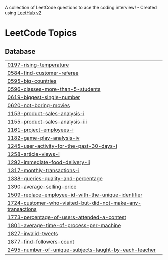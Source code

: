 A collection of LeetCode questions to ace the coding interview! - Created using [LeetHub v2](https://github.com/arunbhardwaj/LeetHub-2.0)
<!---LeetCode Topics Start-->
# LeetCode Topics
## Database
|  |
| ------- |
| [0197-rising-temperature](https://github.com/sayali1004/Leetcode/tree/master/0197-rising-temperature) |
| [0584-find-customer-referee](https://github.com/sayali1004/Leetcode/tree/master/0584-find-customer-referee) |
| [0595-big-countries](https://github.com/sayali1004/Leetcode/tree/master/0595-big-countries) |
| [0596-classes-more-than-5-students](https://github.com/sayali1004/Leetcode/tree/master/0596-classes-more-than-5-students) |
| [0619-biggest-single-number](https://github.com/sayali1004/Leetcode/tree/master/0619-biggest-single-number) |
| [0620-not-boring-movies](https://github.com/sayali1004/Leetcode/tree/master/0620-not-boring-movies) |
| [1153-product-sales-analysis-i](https://github.com/sayali1004/Leetcode/tree/master/1153-product-sales-analysis-i) |
| [1155-product-sales-analysis-iii](https://github.com/sayali1004/Leetcode/tree/master/1155-product-sales-analysis-iii) |
| [1161-project-employees-i](https://github.com/sayali1004/Leetcode/tree/master/1161-project-employees-i) |
| [1182-game-play-analysis-iv](https://github.com/sayali1004/Leetcode/tree/master/1182-game-play-analysis-iv) |
| [1245-user-activity-for-the-past-30-days-i](https://github.com/sayali1004/Leetcode/tree/master/1245-user-activity-for-the-past-30-days-i) |
| [1258-article-views-i](https://github.com/sayali1004/Leetcode/tree/master/1258-article-views-i) |
| [1292-immediate-food-delivery-ii](https://github.com/sayali1004/Leetcode/tree/master/1292-immediate-food-delivery-ii) |
| [1317-monthly-transactions-i](https://github.com/sayali1004/Leetcode/tree/master/1317-monthly-transactions-i) |
| [1338-queries-quality-and-percentage](https://github.com/sayali1004/Leetcode/tree/master/1338-queries-quality-and-percentage) |
| [1390-average-selling-price](https://github.com/sayali1004/Leetcode/tree/master/1390-average-selling-price) |
| [1509-replace-employee-id-with-the-unique-identifier](https://github.com/sayali1004/Leetcode/tree/master/1509-replace-employee-id-with-the-unique-identifier) |
| [1724-customer-who-visited-but-did-not-make-any-transactions](https://github.com/sayali1004/Leetcode/tree/master/1724-customer-who-visited-but-did-not-make-any-transactions) |
| [1773-percentage-of-users-attended-a-contest](https://github.com/sayali1004/Leetcode/tree/master/1773-percentage-of-users-attended-a-contest) |
| [1801-average-time-of-process-per-machine](https://github.com/sayali1004/Leetcode/tree/master/1801-average-time-of-process-per-machine) |
| [1827-invalid-tweets](https://github.com/sayali1004/Leetcode/tree/master/1827-invalid-tweets) |
| [1877-find-followers-count](https://github.com/sayali1004/Leetcode/tree/master/1877-find-followers-count) |
| [2495-number-of-unique-subjects-taught-by-each-teacher](https://github.com/sayali1004/Leetcode/tree/master/2495-number-of-unique-subjects-taught-by-each-teacher) |
<!---LeetCode Topics End-->